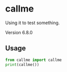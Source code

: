 # callme

Using it to test something.

Version 6.8.0

## Usage
```python
from callme import callme
print(callme())